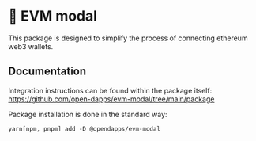 # 🧊 EVM modal

This package is designed to simplify the process of connecting ethereum web3 wallets.

## Documentation

Integration instructions can be found within the package itself:
https://github.com/open-dapps/evm-modal/tree/main/package

Package installation is done in the standard way:
```shell
yarn[npm, pnpm] add -D @opendapps/evm-modal
```
